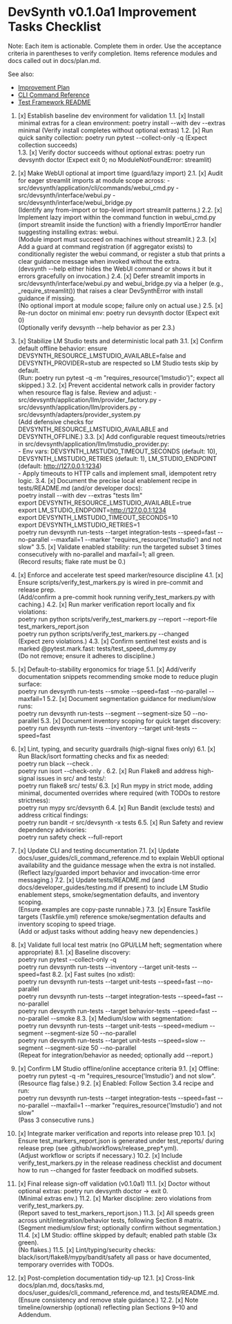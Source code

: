 # DevSynth v0.1.0a1 Improvement Tasks Checklist

Note: Each item is actionable. Complete them in order. Use the acceptance criteria in parentheses to verify completion. Items reference modules and docs called out in docs/plan.md.

See also:
- [Improvement Plan](plan.md)
- [CLI Command Reference](user_guides/cli_command_reference.md)
- [Test Framework README](../tests/README.md)

1. [x] Establish baseline dev environment for validation
   1.1. [x] Install minimal extras for a clean environment: poetry install --with dev --extras minimal (Verify install completes without optional extras)
   1.2. [x] Run quick sanity collection: poetry run pytest --collect-only -q (Expect collection succeeds)  
   1.3. [x] Verify doctor succeeds without optional extras: poetry run devsynth doctor (Expect exit 0; no ModuleNotFoundError: streamlit)

2. [x] Make WebUI optional at import time (guard/lazy import)
   2.1. [x] Audit for eager streamlit imports at module scope across:
        - src/devsynth/application/cli/commands/webui_cmd.py
        - src/devsynth/interface/webui.py
        - src/devsynth/interface/webui_bridge.py  
        (Identify any from-import or top-level import streamlit patterns.)
   2.2. [x] Implement lazy import within the command function in webui_cmd.py (import streamlit inside the function) with a friendly ImportError handler suggesting installing extras: webui.  
        (Module import must succeed on machines without streamlit.)
   2.3. [x] Add a guard at command registration (if aggregator exists) to conditionally register the webui command, or register a stub that prints a clear guidance message when invoked without the extra.  
        (devsynth --help either hides the WebUI command or shows it but it errors gracefully on invocation.)
   2.4. [x] Defer streamlit imports in src/devsynth/interface/webui.py and webui_bridge.py via a helper (e.g., _require_streamlit()) that raises a clear DevSynthError with install guidance if missing.  
        (No optional import at module scope; failure only on actual use.)
   2.5. [x] Re-run doctor on minimal env: poetry run devsynth doctor (Expect exit 0)  
        (Optionally verify devsynth --help behavior as per 2.3.)

3. [x] Stabilize LM Studio tests and deterministic local path
   3.1. [x] Confirm default offline behavior: ensure DEVSYNTH_RESOURCE_LMSTUDIO_AVAILABLE=false and DEVSYNTH_PROVIDER=stub are respected so LM Studio tests skip by default.  
        (Run: poetry run pytest -q -m "requires_resource('lmstudio')"; expect all skipped.)
   3.2. [x] Prevent accidental network calls in provider factory when resource flag is false. Review and adjust:
        - src/devsynth/application/llm/provider_factory.py
        - src/devsynth/application/llm/providers.py
        - src/devsynth/adapters/provider_system.py  
        (Add defensive checks for DEVSYNTH_RESOURCE_LMSTUDIO_AVAILABLE and DEVSYNTH_OFFLINE.)
   3.3. [x] Add configurable request timeouts/retries in src/devsynth/application/llm/lmstudio_provider.py:  
        - Env vars: DEVSYNTH_LMSTUDIO_TIMEOUT_SECONDS (default: 10), DEVSYNTH_LMSTUDIO_RETRIES (default: 1), LM_STUDIO_ENDPOINT (default: http://127.0.0.1:1234)  
        - Apply timeouts to HTTP calls and implement small, idempotent retry logic.
   3.4. [x] Document the precise local enablement recipe in tests/README.md (and/or developer docs):  
        poetry install --with dev --extras "tests llm"  
        export DEVSYNTH_RESOURCE_LMSTUDIO_AVAILABLE=true  
        export LM_STUDIO_ENDPOINT=http://127.0.0.1:1234  
        export DEVSYNTH_LMSTUDIO_TIMEOUT_SECONDS=10  
        export DEVSYNTH_LMSTUDIO_RETRIES=1  
        poetry run devsynth run-tests --target integration-tests --speed=fast --no-parallel --maxfail=1 --marker "requires_resource('lmstudio') and not slow"
   3.5. [x] Validate enabled stability: run the targeted subset 3 times consecutively with no-parallel and maxfail=1; all green.  
        (Record results; flake rate must be 0.)

4. [x] Enforce and accelerate test speed marker/resource discipline
   4.1. [x] Ensure scripts/verify_test_markers.py is wired in pre-commit and release prep.  
        (Add/confirm a pre-commit hook running verify_test_markers.py with caching.)
   4.2. [x] Run marker verification report locally and fix violations:  
        poetry run python scripts/verify_test_markers.py --report --report-file test_markers_report.json  
        poetry run python scripts/verify_test_markers.py --changed  
        (Expect zero violations.)
   4.3. [x] Confirm sentinel test exists and is marked @pytest.mark.fast: tests/test_speed_dummy.py  
        (Do not remove; ensure it adheres to discipline.)

5. [x] Default-to-stability ergonomics for triage
   5.1. [x] Add/verify documentation snippets recommending smoke mode to reduce plugin surface:  
        poetry run devsynth run-tests --smoke --speed=fast --no-parallel --maxfail=1
   5.2. [x] Document segmentation guidance for medium/slow runs:  
        poetry run devsynth run-tests --segment --segment-size 50 --no-parallel
   5.3. [x] Document inventory scoping for quick target discovery:  
        poetry run devsynth run-tests --inventory --target unit-tests --speed=fast

6. [x] Lint, typing, and security guardrails (high-signal fixes only)
   6.1. [x] Run Black/isort formatting checks and fix as needed:  
        poetry run black --check .  
        poetry run isort --check-only .
   6.2. [x] Run Flake8 and address high-signal issues in src/ and tests/:  
        poetry run flake8 src/ tests/
   6.3. [x] Run mypy in strict mode, adding minimal, documented overrides where required (with TODOs to restore strictness):  
        poetry run mypy src/devsynth
   6.4. [x] Run Bandit (exclude tests) and address critical findings:  
        poetry run bandit -r src/devsynth -x tests
   6.5. [x] Run Safety and review dependency advisories:  
        poetry run safety check --full-report

7. [x] Update CLI and testing documentation
   7.1. [x] Update docs/user_guides/cli_command_reference.md to explain WebUI optional availability and the guidance message when the extra is not installed.  
        (Reflect lazy/guarded import behavior and invocation-time error messaging.)
   7.2. [x] Update tests/README.md (and docs/developer_guides/testing.md if present) to include LM Studio enablement steps, smoke/segmentation defaults, and inventory scoping.  
        (Ensure examples are copy-paste runnable.)
   7.3. [x] Ensure Taskfile targets (Taskfile.yml) reference smoke/segmentation defaults and inventory scoping to speed triage.  
        (Add or adjust tasks without adding heavy new dependencies.)

8. [x] Validate full local test matrix (no GPU/LLM heft; segmentation where appropriate)
   8.1. [x] Baseline discovery:  
        poetry run pytest --collect-only -q  
        poetry run devsynth run-tests --inventory --target unit-tests --speed=fast
   8.2. [x] Fast suites (no xdist):  
        poetry run devsynth run-tests --target unit-tests --speed=fast --no-parallel  
        poetry run devsynth run-tests --target integration-tests --speed=fast --no-parallel  
        poetry run devsynth run-tests --target behavior-tests --speed=fast --no-parallel --smoke
   8.3. [x] Medium/slow with segmentation:  
        poetry run devsynth run-tests --target unit-tests --speed=medium --segment --segment-size 50 --no-parallel  
        poetry run devsynth run-tests --target unit-tests --speed=slow --segment --segment-size 50 --no-parallel  
        (Repeat for integration/behavior as needed; optionally add --report.)

9. [x] Confirm LM Studio offline/online acceptance criteria
   9.1. [x] Offline: poetry run pytest -q -m "requires_resource('lmstudio') and not slow".  
        (Resource flag false.)
   9.2. [x] Enabled: Follow Section 3.4 recipe and run:  
        poetry run devsynth run-tests --target integration-tests --speed=fast --no-parallel --maxfail=1 --marker "requires_resource('lmstudio') and not slow"  
        (Pass 3 consecutive runs.)

10. [x] Integrate marker verification and reports into release prep
    10.1. [x] Ensure test_markers_report.json is generated under test_reports/ during release prep (see .github/workflows/release_prep*.yml).  
         (Adjust workflow or scripts if necessary.)
    10.2. [x] Include verify_test_markers.py in the release readiness checklist and document how to run --changed for faster feedback on modified subsets.

11. [x] Final release sign-off validation (v0.1.0a1)
    11.1. [x] Doctor without optional extras: poetry run devsynth doctor → exit 0.  
          (Minimal extras env.)
    11.2. [x] Marker discipline: zero violations from verify_test_markers.py.  
          (Report saved to test_markers_report.json.)
    11.3. [x] All speeds green across unit/integration/behavior tests, following Section 8 matrix.  
          (Segment medium/slow first; optionally confirm without segmentation.)
    11.4. [x] LM Studio: offline skipped by default; enabled path stable (3x green).  
          (No flakes.)
    11.5. [x] Lint/typing/security checks: black/isort/flake8/mypy/bandit/safety all pass or have documented, temporary overrides with TODOs.

12. [x] Post-completion documentation tidy-up
    12.1. [x] Cross-link docs/plan.md, docs/tasks.md, docs/user_guides/cli_command_reference.md, and tests/README.md.  
          (Ensure consistency and remove stale guidance.)
    12.2. [x] Note timeline/ownership (optional) reflecting plan Sections 9–10 and Addendum.
